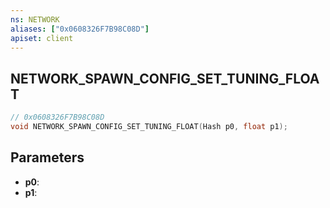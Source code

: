 ```yaml
---
ns: NETWORK
aliases: ["0x0608326F7B98C08D"]
apiset: client
---
```

## NETWORK_SPAWN_CONFIG_SET_TUNING_FLOAT

```c
// 0x0608326F7B98C08D
void NETWORK_SPAWN_CONFIG_SET_TUNING_FLOAT(Hash p0, float p1);
```


## Parameters
* **p0**:
* **p1**: